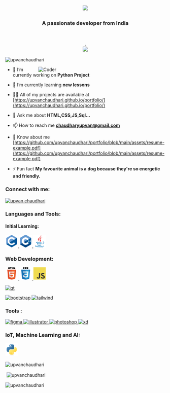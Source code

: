 <h1 align="center">
  <a href="https://git.io/typing-svg">
    <img src="https://readme-typing-svg.demolab.com?font=Fira+Code&size=30&pause=1000&center=true&vCenter=true&width=450&height=70&lines=Hello%2C+There!+%F0%9F%91%8B;This+is+Upvan+Chaudhari;Nice+to+meet+you!">
  </a>
</h1>

<h3 align="center">A passionate developer from India</h3>

<img width="100%" height="2" 
  src="https://www.animatedimages.org/data/media/562/animated-line-image-0111.gif"  />
<br>




 
<p align="center"> 
  .<br>
  <img src="https://profile-counter.glitch.me/upvanchaudhri/count.svg" />
</p>

<p align="left"> <img src="https://camo.githubusercontent.com/44f4e6acb3fbe67838a7efd620603c803af03294686c855ba4b516ba11f72534/68747470733a2f2f6b6f6d617265762e636f6d2f67687076632f3f757365726e616d653d636861796468617269757076616e266c6162656c3d50726f66696c65253230766965777326636f6c6f723d306537356236267374796c653d666c6174" alt="upvanchaudhari"  data-canonical-src="https://komarev.com/ghpvc/?username=chaydhariupvan&label=Profile%20views&color=0e75b6&style=flat" /> </p>


<img alt="Coder" align="right" width="400"
     src= "https://media2.giphy.com/media/v1.Y2lkPTc5MGI3NjExZjRkYjEyNmYxZGMxNDljOTQ1YzFlZjI1YjU0Yzc3OGFjMDEyNmU5OSZjdD1n/qgQUggAC3Pfv687qPC/giphy.gif">
    


- 🔭 I’m currently working on **Python Project**

- 🌱 I’m currently learning **new lessons**

- 👨‍💻 All of my projects are available at [https://upvanchaudhari.github.io/portfolio/](https://upvanchaudhari.github.io/portfolio/)

- 💬 Ask me about **HTML,CSS,JS,Sql...**

- 📫 How to reach me **chaudharyupvan@gmail.com**

- 📄 Know about me [https://github.com/upvanchaudhari/portfolio/blob/main/assets/resume-example.pdf](https://github.com/upvanchaudhari/portfolio/blob/main/assets/resume-example.pdf)

- ⚡ Fun fact **My favourite animal is a dog because they're so energetic and friendly.**

<h3 align="left">Connect with me:</h3>
<p align="left">
<a href="https://linkedin.com/in/upvan chaudhari" target="blank"><img align="center" src="https://raw.githubusercontent.com/rahuldkjain/github-profile-readme-generator/master/src/images/icons/Social/linked-in-alt.svg" alt="upvan chaudhari" height="30" width="40" /></a>
</p>

<h3 align="left">Languages and Tools:</h3>
<h4 align="left">Initial Learning:</h4>
<p align="left">

  <a href="https://www.cprogramming.com/" target="_blank" rel="noreferrer"> <img src="https://raw.githubusercontent.com/devicons/devicon/master/icons/c/c-original.svg" alt="c" width="40" height="40"/> </a>  <a href="https://www.w3schools.com/cpp/" target="_blank" rel="noreferrer"> <img src="https://raw.githubusercontent.com/devicons/devicon/master/icons/cplusplus/cplusplus-original.svg" alt="cplusplus" width="40" height="40"/> </a> <a href="https://www.java.com" target="_blank" rel="noreferrer"> <img src="https://raw.githubusercontent.com/devicons/devicon/master/icons/java/java-original.svg" alt="java" width="40" height="40"/> </a> 
  
  <h3 align="left">Web Development:</h3>

 <a href="https://www.w3.org/html/" target="_blank" rel="noreferrer"> <img src="https://raw.githubusercontent.com/devicons/devicon/master/icons/html5/html5-original-wordmark.svg" alt="html5" width="40" height="40"/> </a>  <a href="https://www.w3schools.com/css/" target="_blank" rel="noreferrer"> <img src="https://raw.githubusercontent.com/devicons/devicon/master/icons/css3/css3-original-wordmark.svg" alt="css3" width="40" height="40"/> </a>  <a href="https://developer.mozilla.org/en-US/docs/Web/JavaScript" target="_blank" rel="noreferrer"> <img src="https://raw.githubusercontent.com/devicons/devicon/master/icons/javascript/javascript-original.svg" alt="javascript" width="40" height="40"/> </a> 

 <a href="https://www.qt.io/" target="_blank" rel="noreferrer"> 
          <img src="https://upload.wikimedia.org/wikipedia/commons/0/0b/Qt_logo_2016.svg" alt="qt" width="40" height="40"/> </a> 
    
 <a href="https://getbootstrap.com" target="_blank" rel="noreferrer"> <img src="https://getbootstrap.com/docs/5.3/assets/brand/bootstrap-logo-shadow.png" alt="bootstrap" width="40" height="40"/> </a>  <a href="https://tailwindcss.com/" target="_blank" rel="noreferrer"> <img src="https://www.vectorlogo.zone/logos/tailwindcss/tailwindcss-icon.svg" alt="tailwind" width="40" height="40"/> </a>

<h3 align="left" > Tools : </h3>
<a href="https://www.figma.com/" target="_blank" rel="noreferrer"> 
          <img src="https://www.vectorlogo.zone/logos/figma/figma-icon.svg" alt="figma" width="40" height="40"/> 
<a href="https://www.adobe.com/in/products/illustrator.html" target="_blank" rel="noreferrer"> 
          <img src="https://www.vectorlogo.zone/logos/adobe_illustrator/adobe_illustrator-icon.svg" alt="illustrator" width="40" height="40"/> 
<a href="https://www.photoshop.com/en" target="_blank" rel="noreferrer"> 
          <img src="https://upload.wikimedia.org/wikipedia/commons/a/af/Adobe_Photoshop_CC_icon.svg" alt="photoshop" width="40" height="40"/> </a> 
<a href="https://www.adobe.com/products/xd.html" target="_blank" rel="noreferrer"> 
          <img src="https://upload.wikimedia.org/wikipedia/commons/c/c2/Adobe_XD_CC_icon.svg" alt="xd" width="40" height="40"/> </a> 
   
   <h3 align="left" >  IoT, Machine Learning and AI:</h3>
  <a href="https://www.python.org" target="_blank" rel="noreferrer"> <img src="https://raw.githubusercontent.com/devicons/devicon/master/icons/python/python-original.svg" alt="python" width="40" height="40"/> </a>

</p>
<p><img align="center" src="https://github-readme-streak-stats.herokuapp.com/?user=upvanchaudhari&" alt="upvanchaudhari" /></p>





<p>&nbsp;<img align="center" src="https://github-readme-stats.vercel.app/api?username=upvanchaudhari&show_icons=true&locale=en" alt="upvanchaudhari" /> </p>










<p><img align="center" src="https://github-readme-stats.vercel.app/api/top-langs?username=upvanchaudhari&show_icons=true&locale=en&layout=compact" alt="upvanchaudhari" /></p>
